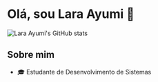# Olá, sou Lara Ayumi 👋


![Lara Ayumi's GitHub stats](https://github-readme-stats.vercel.app/api?username=ayumilh&show_icons=true&theme=dracula&theme=transparent)


## Sobre mim
  - :mortar_board: Estudante de Desenvolvimento de Sistemas
